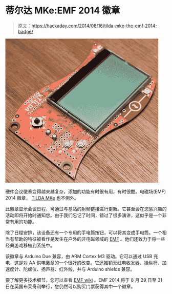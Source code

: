 # 蒂尔达 MKe:EMF 2014 徽章

> 原文：<https://hackaday.com/2014/08/16/tilda-mke-the-emf-2014-badge/>

[![The TiLDA badge from EMF 2014](img/a0bdbfbd0a547f37a2deb00a45eb070d.png)](http://hackaday.com/2014/08/16/tilda-mke-the-emf-2014-badge/tildabadge/)

硬件会议徽章变得越来越复杂，添加的功能有时很有用，有时很酷。电磁场(EMF) 2014 徽章， [TiLDA MKe](http://blog.emfcamp.org/post/94157161753/announcing-tilda-mke-the-incredible-emf-2014-camp) 也不例外。

此徽章显示会议日程，可通过与基站的射频链接进行更新。它甚至会在您感兴趣的活动即将开始时通知您。由于我们忘记了时间，错过了很多演讲，这似乎是一个非常有用的功能。

除了日程安排，该设备还有一个专用的手电筒按钮，可以将其变成手电筒。一个相当有帮助的特征被看作是发生在户外的非电磁领域的 [EMF](https://www.emfcamp.org/) 。他们还致力于将一些经典游戏移植到系统中。

该徽章与 Arduino Due 兼容，由 ARM Cortex M3 驱动。它可以通过 USB 充电，这是对 AA 供电徽章的一个很好的改变。它还推销无线电收发器、操纵杆、加速度计、陀螺仪、扬声器、红外线，并与 Arduino shields 兼容。

要了解更多技术细节，您可以查看 [EMF wiki](https://wiki.emfcamp.org/wiki/TiLDA_MKe) 。EMF 2014 将于 8 月 29 日至 31 日在英国布莱奇利举行，您仍然可以购买门票获得其中一个徽章。